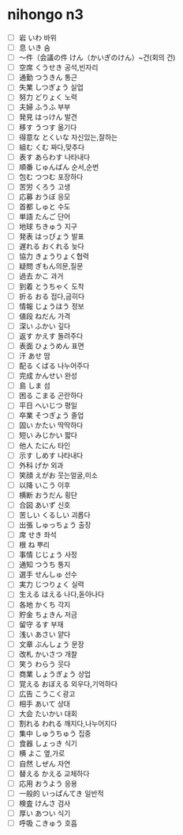 # nihongo n3

- [ ] 岩 いわ 바위
- [ ] 息 いき 숨
- [ ] 〜件（会議の件 けん（かいぎのけん）~건(회의 건)
- [ ] 空席 くうせき 공석,빈자리
- [ ] 通勤 つうきん 통근
- [ ] 失業 しつぎょう 실업
- [ ] 努力 どりょく 노력
- [ ] 夫婦 ふうふ 부부
- [ ] 発見 はっけん 발견
- [ ] 移す うつす 옮기다
- [ ] 得意な とくいな 자신있는,잘하는
- [ ] 組む くむ 짜다,맞추다
- [ ] 表す あらわす 나타내다
- [ ] 順番 じゅんばん 순서,순번
- [ ] 包む つつむ 포장하다
- [ ] 苦労 くろう 고생
- [ ] 応募 おうぼ 응모
- [ ] 首都 しゅと 수도
- [ ] 単語 たんご 단어
- [ ] 地球 ちきゅう 지구
- [ ] 発表 はっぴょう 발표
- [ ] 遅れる おくれる 늦다
- [ ] 協力 きょうりょく협력
- [ ] 疑問 ぎもん의문,질문
- [ ] 過去 かこ 과거
- [ ] 到着 とうちゃく 도착
- [ ] 折る おる 접다,굽히다
- [ ] 情報 じょうほう 정보
- [ ] 値段 ねだん 가격
- [ ] 深い ふかい 깊다
- [ ] 返す かえす 돌려주다
- [ ] 表面 ひょうめん 표면
- [ ] 汗 あせ 땀
- [ ] 配る くばる 나누어주다
- [ ] 完成 かんせい 완성
- [ ] 島 しま 섬
- [ ] 困る こまる 곤란하다
- [ ] 平日 へいじつ 평일
- [ ] 卒業 そつぎょう 졸업
- [ ] 固い かたい 딱딱하다
- [ ] 短い みじかい 짧다
- [ ] 他人 たにん 타인
- [ ] 示す しめす 나타내다
- [ ] 外科 げか 외과
- [ ] 笑顔 えがお 웃는얼굴,미소
- [ ] 以降 いこう 이후
- [ ] 横断 おうだん 횡단
- [ ] 合図 あいず 신호
- [ ] 苦しい くるしい 괴롭다
- [ ] 出張 しゅっちょう 출장
- [ ] 席 せき 좌석
- [ ] 根 ね 뿌리
- [ ] 事情 じじょう 사정
- [ ] 通知 つうち 통지
- [ ] 選手 せんしゅ 선수
- [ ] 実力 じつりょく 실력
- [ ] 生える はえる 나다,돋아나다
- [ ] 各地 かくち 각지
- [ ] 貯金 ちょきん 저금
- [ ] 留守 るす 부재
- [ ] 浅い あさい 얕다
- [ ] 文章 ぶんしょう 문장
- [ ] 改札 かいさつ 개찰
- [ ] 笑う わらう 웃다
- [ ] 商業 しょうぎょう 상업
- [ ] 覚える おぼえる 외우다,기억하다
- [ ] 広告 こうこく광고
- [ ] 相手 あいて 상대
- [ ] 大会 たいかい 대회
- [ ] 割れる われる 깨지다,나누어지다
- [ ] 集中 しゅうちゅう 집중
- [ ] 食器 しょっき 식기
- [ ] 横 よこ 옆,가로
- [ ] 自然 しぜん 자연
- [ ] 替える かえる 교체하다
- [ ] 応用 おうよう 응용
- [ ] 一般的 いっぱんてき 일반적
- [ ] 検査 けんさ 검사
- [ ] 厚い あつい 식기
- [ ] 呼吸 こきゅう 호흡
